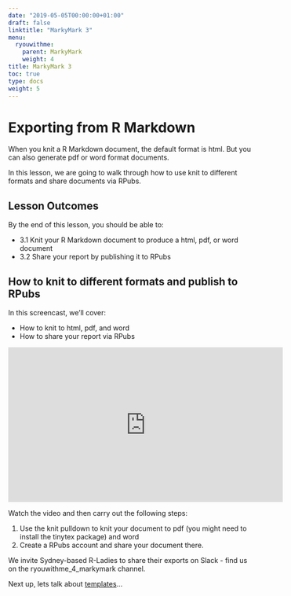 ```yaml
---
date: "2019-05-05T00:00:00+01:00"
draft: false
linktitle: "MarkyMark 3"
menu:
  ryouwithme:
    parent: MarkyMark
    weight: 4
title: MarkyMark 3
toc: true
type: docs
weight: 5
---
```


#  Exporting from R Markdown

When you knit a R Markdown document, the default format is html. But you can also generate pdf or word format documents. 

In this lesson, we are going to walk through how to use knit to different formats and share documents via RPubs. 

## Lesson Outcomes
By the end of this lesson, you should be able to:

* 3.1 Knit your R Markdown document to produce a html, pdf, or word document 
* 3.2 Share your report by publishing it to RPubs  

## How to knit to different formats and publish to RPubs

In this screencast, we’ll cover:

  * How to knit to html, pdf, and word
  * How to share your report via RPubs


<iframe width="560" height="315" src="https://www.youtube.com/embed/UDSpxstfUEA" frameborder="0" allow="accelerometer; autoplay; encrypted-media; gyroscope; picture-in-picture" allowfullscreen></iframe>

Watch the video and then carry out the following steps:

1. Use the knit pulldown to knit your document to pdf (you might need to install the tinytex package) and word 
2. Create a RPubs account and share your document there. 

We invite Sydney-based R-Ladies to share their exports on Slack - find us on the ryouwithme_4_markymark channel.

Next up, lets talk about [templates](../04-MarkyMark-4/)...
